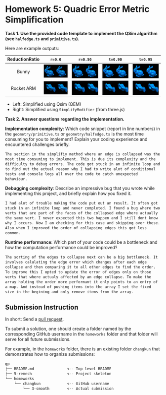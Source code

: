 # Homework 5: Quadric Error Metric Simplification

**Task 1. Use the provided code template to implement the QSim algorithm (see `halfedge.ts` and `primitive.ts`).**

Here are example outputs:

|ReductionRatio|`r=0.0`|`r=0.50`|`t=0.90`|`t=0.95`|
|:--:|:--:|:--:|:--:|:--:|
|Bunny|![](./assets/bunny-0.png)|![](./assets/bunny-50.png)|![](./assets/bunny-90.png)|![](./assets/bunny-95.png)|
|Rocket ARM|![](./assets/arm-0.png)|![](./assets/arm-50.png)|![](./assets/arm-90.png)|![](./assets/arm-95.png)|

- Left: Simplified using Qsim (QEM)
- Right: Simplified using `SimplifyModifier` (from three.js)

**Task 2. Answer questions regarding the implementation.**

**Implementation complexity**: Which code snippet (report in line numbers) in the `geometry/primitive.ts` or `geometry/halfedge.ts` is the most time consuming for you to implement? Explain your coding experience and encountered challenges briefly.

```
The section in the simplifiy method where an edge is collapsed was the most time consuming to implement. This is due its complexity and the difficulty to debug errors. The code got stuck in an infinite loop and to find out the actual reason why I had to write alot of conditional tests and console logs all over the code to catch unexpected behaviour.
```

**Debugging complexity**: Describe an impressive bug that you wrote while implementing this project, and briefly explain how you fixed it.

```
I had alot of trouble making the code put out an result. It often got stuck in an infinite loop and never completed. I found a bug where two verts that are part of the faces of the collapsed edge where actually the same vert. I never expected this two happen and I still dont know why I occurs. Now I am checking for this case and skipping over these. Also when I improved the order of collapsing edges this got less common.
```

**Runtime performance**: Which part of your code could be a bottleneck and how the computation performance could be improved?

```
The sorting of the edges to collapse next can be a big bottleneck. It involves calulating the edge error which changes after each edge collapse and then comparing it to all other edges to find the order. To improve this I opted to update the error of edges only on those verts that where actualy affected by an edge collapse. To make the array holding the order more performant it only points to an entry of a map. And instead of pushing items into the array I set the fixed size in the begining and only remove items from the array.
```

## Submission Instruction

In short: Send a [pull request](https://github.com/mimuc/gp/pulls).

To submit a solution, one should create a folder named by the corresponding GitHub username in the `homeworks` folder and that folder will serve for all future submissions.

For example, in the `homeworks` folder, there is an existing folder `changkun`
that demonstrates how to organize submissions:

```
gp
├── README.md               <-- Top level README
├── 5-remesh                <-- Project skeleton
└── homeworks
    └── changkun            <-- GitHub username
        └── 3-smooth        <-- Actual submission
```
